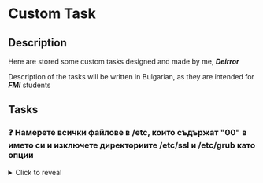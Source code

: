 # Custom Task

Description
-

Here are stored some custom tasks designed and made by me, ***Deirror***

Description of the tasks will be written in Bulgarian, as they are intended for ***FMI*** students

Tasks
-

### ❓ Намерете всички файлове в /etc, които съдържат "00" в името си и изключете директориите /etc/ssl и /etc/grub като опции

<details>
  <summary>Click to reveal</summary>

  ```bash
  find /etc -type f -name "*00*" ! \( -path "/etc/ssl/*" -o -path "/etc/grub.d/*" \)

  # or
  
  find /etc -type f -name "*00*" ! -path "/etc/ssl/*" ! -path "/etc/grub.d/*"
  ```
</details>
